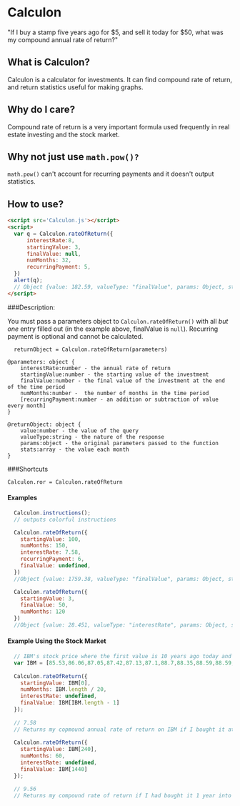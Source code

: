 Calculon
========

"If I buy a stamp five years ago for $5, and sell it today for $50, what was my compound annual rate of return?"

What is Calculon?
------
Calculon is a calculator for investments. It can find compound rate of return, and return statistics useful for making graphs.

Why do I care?
------
Compound rate of return is a very important formula used frequently in real estate investing and the stock market. 

Why not just use `math.pow()?`
-------
`math.pow()` can't account for recurring payments and it doesn't output statistics.

How to use?
-----------

```html
<script src='Calculon.js'></script>
<script>
  var q = Calculon.rateOfReturn({
      interestRate:8,
      startingValue: 3,
      finalValue: null,
      numMonths: 32,
      recurringPayment: 5,
  })
  alert(q);
  // Object {value: 182.59, valueType: "finalValue", params: Object, stats: Array[32]}
</script>
```

###Description:

You must pass a parameters object to `Calculon.rateOfReturn()` with all *but one* entry filled out (in the example above, finalValue is `null`). Recurring payment is optional and cannot be calculated.

```
  returnObject = Calculon.rateOfReturn(parameters)
```

```
@parameters: object { 
    interestRate:number - the annual rate of return 
    startingValue:number - the starting value of the investment 
    finalValue:number - the final value of the investment at the end of the time period
    numMonths:number -  the number of months in the time period
    [recurringPayment:number - an addition or subtraction of value every month]
} 
```

```
@returnObject: object { 
    value:number - the value of the query
    valueType:string - the nature of the response 
    params:object - the original parameters passed to the function
    stats:array - the value each month
} 
```

###Shortcuts

```
Calculon.ror = Calculon.rateOfReturn
```

#### Examples

```javascript
  Calculon.instructions();
  // outputs colorful instructions
```

```javascript
  Calculon.rateOfReturn({
    startingValue: 100,
    numMonths: 150,
    interestRate: 7.58,
    recurringPayment: 6,
    finalValue: undefined,
  })
  //Object {value: 1759.38, valueType: "finalValue", params: Object, stats: Array[150]}
```

```javascript
  Calculon.rateOfReturn({
    startingValue: 3,
    finalValue: 50,
    numMonths: 120
  })
  //Object {value: 28.451, valueType: "interestRate", params: Object, stats: Array[120]}
```


#### Example Using the Stock Market

```javascript
  // IBM's stock price where the first value is 10 years ago today and the last is today
  var IBM = [85.53,86.06,87.05,87.42,87.13,87.1,88.7,88.35,88.59,88.59,88.12,87.98,87.35,87.56,88.64,90.04,90.09,90.46,90.07,90.54,90.38,90.44,90.06,89.49,90.02,90.79,89.99,89.55,88.71,88.29,88.15,87.5,87.04,85.7,85.35,83.65,83.89,84.95,85.25,84.13,84.02,84.28,85.3,86.36,85.3,86.06,84.85,85.09,85.88,85.85,86.77,87.07,86 ... ];
  
  Calculon.rateOfReturn({
    startingValue: IBM[0],
    numMonths: IBM.length / 20,
    interestRate: undefined,
    finalValue: IBM[IBM.length - 1]
  });
  
  // 7.58
  // Returns my copmound annual rate of return on IBM if I bought it at the beginning and sold at the end. (It's 20 because there are 20 business days in a month)
  
  Calculon.rateOfReturn({
    startingValue: IBM[240],
    numMonths: 60,
    interestRate: undefined,
    finalValue: IBM[1440]
  });

  // 9.56
  // Returns my compound rate of return if I had bought it 1 year into the data set, and sold 6 years into it. A significantly better deal!
```
